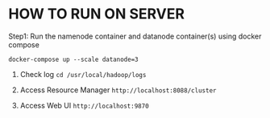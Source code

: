 # HOW TO RUN ON SERVER
Step1: Run the namenode container and datanode container(s) using docker compose

```
docker-compose up --scale datanode=3
```

1. Check log
`cd /usr/local/hadoop/logs`

2. Access Resource Manager
`http://localhost:8088/cluster`

3. Access Web UI
`http://localhost:9870`

